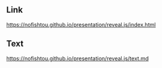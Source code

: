 ## Link
https://nofishtou.github.io/presentation/reveal.js/index.html

## Text
https://nofishtou.github.io/presentation/reveal.js/text.md

